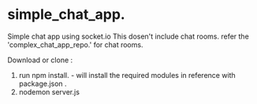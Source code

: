 # simple_chat_app.
Simple chat app using socket.io
This dosen't include chat rooms. refer the 'complex_chat_app_repo.' for chat rooms. 

Download or clone :
1. run npm install. - will install the required modules in reference with package.json .
2. nodemon server.js
